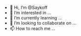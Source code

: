 - 👋 Hi, I’m @Saykoff
- 👀 I’m interested in ...
- 🌱 I’m currently learning ...
- 💞️ I’m looking to collaborate on ...
- 📫 How to reach me ...

<!---
Saykoff/Saykoff is a ✨ special ✨ repository because its `README.md` (this file) appears on your GitHub profile.
You can click the Preview link to take a look at your changes.
--->
